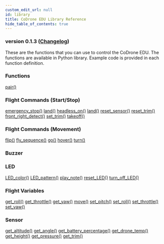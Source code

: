 ```yaml
---
custom_edit_url: null
id: library
title: CoDrone EDU Library Reference
hide_table_of_contents: true
---
```


<h3 class="homeDocLandingVersion">version 0.1.3 (<a class="orange-link" href="/doc-v2/docs/codrone-mini/python/changelog">Changelog</a>)</h3>
These are the functions that you can use to control the CoDrone EDU. The functions are available in Python library. Example code is provided in each function definition.

<div class="boxLanding">
  <div class="parentContainer">
  <div class="box-reference-shadow">
  <h3>Functions</h3>
    <a href="/doc-v2/docs/codrone-edu/python/Connection/01-pair">pair()</a>
    <br />
   </div>
    <div class="box-reference-shadow margin-top-30"> 
        <h3>Flight Commands (Start/Stop)</h3>
            <a href="/doc-v2/docs/codrone-edu/python/Flight-Commands-Start-Stop/01-emergency_stop">emergency_stop()</a>
            <a href="/doc-v2/docs/codrone-edu/python/Flight-Commands-Start-Stop/02-land">land()</a>
            <a href="/docs/codrone-mini/python/Flight-Commands-Start-Stop/headless-on">headless_on()</a>
            <a href="/doc-v2/docs/codrone-mini/python/Flight-Commands-Start-Stop/land">land()</a>
            <a href="/doc-v2/docs/codrone-mini/python/Flight-Commands-Start-Stop/reset-sensor">reset_sensor()</a>
            <a href="/doc-v2/docs/codrone-mini/python/Flight-Commands-Start-Stop/reset-trim">reset_trim()</a>
            <a href="#">front_right_detect()</a>
            <a href="/doc-v2/docs/codrone-mini/python/Flight-Commands-Start-Stop/set-trim">set_trim()</a>
            <a href="/doc-v2/docs/codrone-mini/python/Flight-Commands-Start-Stop/take-off">takeoff()</a>
    </div>
    <div class="box-reference-shadow margin-top-30"> 
        <h3>Flight Commands (Movement)</h3>
        <a href="/doc-v2/docs/codrone-mini/python/Flight-Commands-Movement/flip">flip()</a>
        <a href="/doc-v2/docs/codrone-mini/python/Flight-Commands-Movement/fly-sequence">fly_sequence()</a>
        <a href="/doc-v2/docs/codrone-mini/python/Flight-Commands-Movement/go">go()</a>
        <a href="/doc-v2/docs/codrone-mini/python/Flight-Commands-Movement/hover">hover()</a>
        <a href="/doc-v2/docs/codrone-mini/python/Flight-Commands-Movement/turn">turn()</a>
  </div>
    <div class="box-reference-shadow margin-top-30"> 
        <h3>Buzzer</h3>
        
  </div>
    <div class="box-reference-shadow margin-top-30"> 
        <h3>LED</h3>
        <a href="/doc-v2/docs/codrone-mini/python/LED/led-color">LED_color()</a>
        <a href="/doc-v2/docs/codrone-mini/python/LED/led-pattern">LED_pattern()</a>
        <a href="/doc-v2/docs/codrone-mini/python/LED/play-note">play_note()</a>
        <a href="/doc-v2/docs/codrone-mini/python/LED/reset-led">reset_LED()</a>
        <a href="/doc-v2/docs/codrone-mini/python/LED/turn-off-led">turn_off_LED()</a>
  </div>
  </div>
  <div  class="parentContainer">
    <div class="boxLanding">
       <div class="box-reference-shadow"> 
            <h3> Flight Variables</h3>
            <a href="/doc-v2/docs/codrone-mini/python/Flight-Variables/get-roll">get_roll()</a>
            <a href="/doc-v2/docs/codrone-mini/python/Flight-Variables/get-throttle">get_throttle()</a>
            <a href="/doc-v2/docs/codrone-mini/python/Flight-Variables/get-yaw">get_yaw()</a>
            <a href="/doc-v2/docs/codrone-mini/python/Flight-Variables/move">move()</a>
            <a href="/doc-v2/docs/codrone-mini/python/Flight-Variables/get-pitch">set_pitch()</a>
            <a href="/doc-v2/docs/codrone-mini/python/Flight-Variables/set-roll">set_roll()</a>
            <a href="/doc-v2/docs/codrone-mini/python/Flight-Variables/get-throttle">set_throttle()</a>
            <a href="/doc-v2/docs/codrone-mini/python/Flight-Variables/get-yaw">set_yaw()</a>
        </div>
    </div>
     <div class="box-reference-shadow margin-top-30"> 
            <h3>Sensor</h3>
                <a href="/doc-v2/docs/codrone-mini/python/Sensors/get-altitude">get_altitude()</a>
                <a href="/doc-v2/docs/codrone-mini/python/Sensors/get-angle">get_angle()</a>
                <a href="/doc-v2/docs/codrone-mini/python/Sensors/get-battery-percentage">get_battery_percentage()</a>
                <a href="/doc-v2/docs/codrone-mini/python/Sensors/get-drone-temp">get_drone_temp()</a>
                <a href="/doc-v2/docs/codrone-mini/python/Sensors/get-height">get_height()</a>
                <a href="/doc-v2/docs/codrone-mini/python/Sensors/get-pressure">get_pressure()</a>
                <a href="/doc-v2/docs/codrone-mini/python/Sensors/get-trim">get_trim()</a> 
        </div>
  </div>
</div>
<div class="boxLanding marginTop25">


</div>
